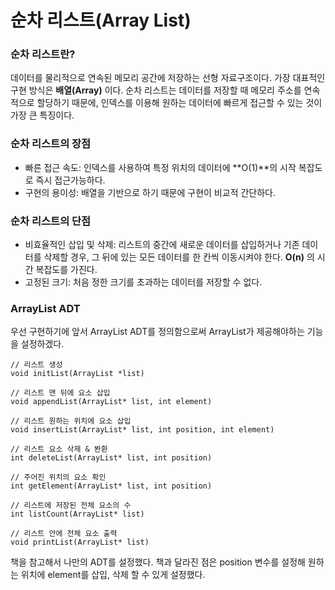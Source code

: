 # 순차 리스트(Array List)

### 순차 리스트란?
데이터를 물리적으로 연속된 메모리 공간에 저장하는 선형 자료구조이다. 가장 대표적인 구현 방식은 **배열(Array)** 이다. 순차 리스트는 데이터를 저장할 때 메모리 주소를 연속적으로 할당하기 때문에, 인덱스를 이용해 원하는 데이터에 빠르게 접근할 수 있는 것이 가장 큰 특징이다.

### 순차 리스트의 장점
* 빠른 접근 속도: 인덱스를 사용하여 특정 위치의 데이터에 **O(1)**의 시작 복잡도로 즉시 접근가능하다.
* 구현의 용이성: 배열을 기반으로 하기 때문에 구현이 비교적 간단하다.

### 순차 리스트의 단점
* 비효율적인 삽입 및 삭제: 리스트의 중간에 새로운 데이터를 삽입하거나 기존 데이터를 삭제할 경우, 그 뒤에 있는 모든 데이터를 한 칸씩 이동시켜야 한다. **O(n)** 의 시간 복잡도를 가진다.
* 고정된 크기: 처음 정한 크기를 초과하는 데이터를 저장할 수 없다.

### ArrayList ADT
우선 구현하기에 앞서 ArrayList ADT를 정의함으로써 ArrayList가 제공해야하는 기능을 설정하겠다.

```
// 리스트 생성
void initList(ArrayList *list)

// 리스트 맨 뒤에 요소 삽입
void appendList(ArrayList* list, int element)

// 리스트 원하는 위치에 요소 삽입
void insertList(ArrayList* list, int position, int element)

// 리스트 요소 삭제 & 봔환
int deleteList(ArrayList* list, int position)

// 주어진 위치의 요소 확인
int getElement(ArrayList* list, int position)

// 리스트에 저장된 전체 요소의 수
int listCount(ArrayList* list)

// 리스트 안에 전체 요소 출력
void printList(ArrayList* list)
```

책을 참고해서 나만의 ADT를 설정했다. 책과 달라진 점은 position 변수를 설정해 원하는 위치에 element를 삽입, 삭제 할 수 있게 설정했다.
